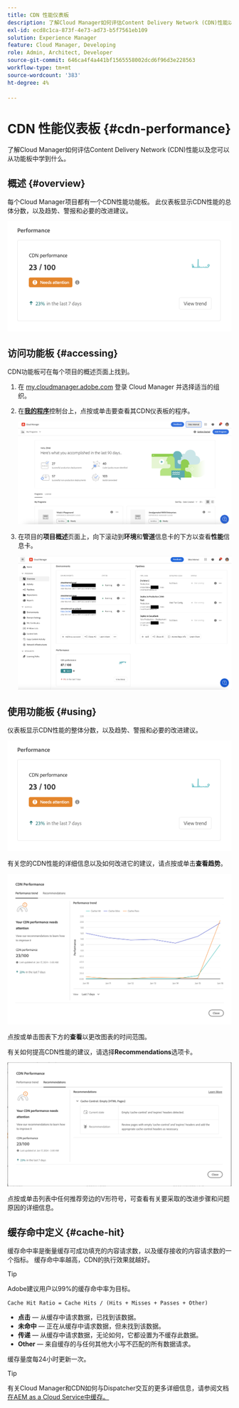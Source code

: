 ```yaml
---
title: CDN 性能仪表板
description: 了解Cloud Manager如何评估Content Delivery Network (CDN)性能以及您可以从功能板中学到什么。
exl-id: ecd8c1ca-873f-4e73-ad73-b5f7561eb109
solution: Experience Manager
feature: Cloud Manager, Developing
role: Admin, Architect, Developer
source-git-commit: 646ca4f4a441bf1565558002dcd6f96d3e228563
workflow-type: tm+mt
source-wordcount: '383'
ht-degree: 4%

---
```


# CDN 性能仪表板 {#cdn-performance}

了解Cloud Manager如何评估Content Delivery Network (CDN)性能以及您可以从功能板中学到什么。

## 概述 {#overview}

每个Cloud Manager项目都有一个CDN性能功能板。 此仪表板显示CDN性能的总体分数，以及趋势、警报和必要的改进建议。

![CDN性能仪表板](assets/cdn-performance-dashboard.png)

## 访问功能板 {#accessing}

CDN功能板可在每个项目的概述页面上找到。

1. 在 [my.cloudmanager.adobe.com](https://my.cloudmanager.adobe.com/) 登录 Cloud Manager 并选择适当的组织。

1. 在&#x200B;**[我的程序](/help/implementing/cloud-manager/navigation.md#my-programs)**&#x200B;控制台上，点按或单击要查看其CDN仪表板的程序。

   ![我的项目页面](assets/my-programs.png)

1. 在项目的&#x200B;**项目概述**&#x200B;页面上，向下滚动到&#x200B;**环境**&#x200B;和&#x200B;**管道**&#x200B;信息卡的下方以查看&#x200B;**性能**&#x200B;信息卡。

   ![性能](assets/cdn-performance-overview.png)

## 使用功能板 {#using}

仪表板显示CDN性能的整体分数，以及趋势、警报和必要的改进建议。

![CDN性能仪表板](assets/cdn-performance-dashboard.png)

有关您的CDN性能的详细信息以及如何改进它的建议，请点按或单击&#x200B;**查看趋势**。

![性能趋势](assets/cdn-performance-trend.png)

点按或单击图表下方的&#x200B;**查看**&#x200B;以更改图表的时间范围。

有关如何提高CDN性能的建议，请选择&#x200B;**Recommendations**&#x200B;选项卡。

![CDN推荐](assets/cdn-performance-recommendations.png)

点按或单击列表中任何推荐旁边的V形符号，可查看有关要采取的改进步骤和问题原因的详细信息。

## 缓存命中定义 {#cache-hit}

缓存命中率是衡量缓存可成功填充的内容请求数，以及缓存接收的内容请求数的一个指标。 缓存命中率越高，CDN的执行效果就越好。

>[!TIP]
>
>Adobe建议用户以99%的缓存命中率为目标。

```text
Cache Hit Ratio = Cache Hits / (Hits + Misses + Passes + Other)
```

* **点击** — 从缓存中请求数据，已找到该数据。
* **未命中** — 正在从缓存中请求数据，但未找到该数据。
* **传递** — 从缓存中请求数据，无论如何，它都设置为不缓存此数据。
* **Other** — 来自缓存的与任何其他大小写不匹配的所有数据请求。

缓存量度每24小时更新一次。

>[!TIP]
>
>有关Cloud Manager和CDN如何与Dispatcher交互的更多详细信息，请参阅文档[在AEM as a Cloud Service中缓存。](/help/implementing/dispatcher/caching.md)
